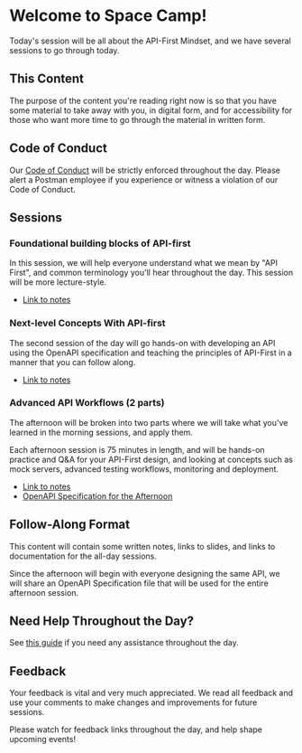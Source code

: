 # Welcome to Space Camp!

Today's session will be all about the API-First Mindset, and we have several sessions to go through today.

## This Content

The purpose of the content you're reading right now is so that you have some material to take away with you, in digital form, and for accessibility for those who want more time to go through the material in written form.

## Code of Conduct

Our [Code of Conduct](https://go.pstmn.io/spacecamp-conduct) will be strictly enforced throughout the day. Please alert a Postman employee if you experience or witness a violation of our Code of Conduct.

## Sessions

### Foundational building blocks of API-first

In this session, we will help everyone understand what we mean by "API First", and common terminology you'll hear throughout the day. This session will be more lecture-style.

- [Link to notes](./1%20-%20foundation.md)

### Next-level Concepts With API-first

The second session of the day will go hands-on with developing an API using the OpenAPI specification and teaching the principles of API-First in a manner that you can follow along.

- [Link to notes](./2%20-%20next-level%20concepts.md)

### Advanced API Workflows (2 parts)

The afternoon will be broken into two parts where we will take what you've learned in the morning sessions, and apply them.

Each afternoon session is 75 minutes in length, and will be hands-on practice and Q&A for your API-First design, and looking at concepts such as mock servers, advanced testing workflows, monitoring and deployment.

- [Link to notes](./3%20-%20advanced%20workflows.md)
- [OpenAPI Specification for the Afternoon](./openapi-books/books-api-afternoon.yaml)

## Follow-Along Format

This content will contain some written notes, links to slides, and links to documentation for the all-day sessions.

Since the afternoon will begin with everyone designing the same API, we will share an OpenAPI Specification file that will be used for the entire afternoon session.

## Need Help Throughout the Day?

See [this guide](./getting-help.md) if you need any assistance throughout the day.

## Feedback

Your feedback is vital and very much appreciated. We read all feedback and use your comments to make changes and improvements for future sessions.

Please watch for feedback links throughout the day, and help shape upcoming events!
